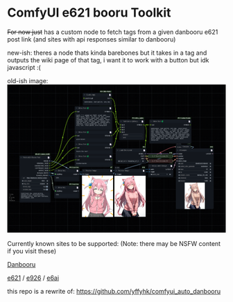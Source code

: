 # ComfyUI e621 booru Toolkit

~~For now just~~ has a custom node to fetch tags from a given danbooru e621 post link (and sites with api responses similar to danbooru)

new-ish: theres a node thats kinda barebones but it takes in a tag and outputs the wiki page of that tag, i want it to work with a button but idk javascript :(

old-ish image:
![workflow image](./workflow.png)

Currently known sites to be supported:
(Note: there may be NSFW content if you visit these)

[Danbooru](https://danbooru.donmai.us)

[e621](https://e621.net/) / [e926](https://e926.net/) / [e6ai](https://e6ai.net)

this repo is a rewrite of: https://github.com/yffyhk/comfyui_auto_danbooru
